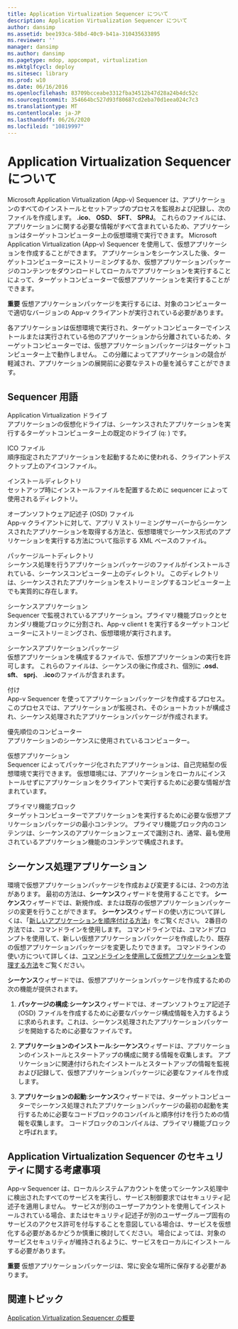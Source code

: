 ```yaml
---
title: Application Virtualization Sequencer について
description: Application Virtualization Sequencer について
author: dansimp
ms.assetid: bee193ca-58bd-40c9-b41a-310435633895
ms.reviewer: ''
manager: dansimp
ms.author: dansimp
ms.pagetype: mdop, appcompat, virtualization
ms.mktglfcycl: deploy
ms.sitesec: library
ms.prod: w10
ms.date: 06/16/2016
ms.openlocfilehash: 83709bcceabe3312fba34512b47d28a24b4dc52c
ms.sourcegitcommit: 354664bc527d93f80687cd2eba70d1eea024c7c3
ms.translationtype: MT
ms.contentlocale: ja-JP
ms.lasthandoff: 06/26/2020
ms.locfileid: "10819997"
---
```

# Application Virtualization Sequencer について


Microsoft Application Virtualization (App-v) Sequencer は、アプリケーションのすべてのインストールとセットアップのプロセスを監視および記録し、次のファイルを作成します。 **.ico**、 **OSD**、 **SFT**、 **SPRJ**。 これらのファイルには、アプリケーションに関する必要な情報がすべて含まれているため、アプリケーションはターゲットコンピューター上の仮想環境で実行できます。 Microsoft Application Virtualization (App-v) Sequencer を使用して、仮想アプリケーションを作成することができます。 アプリケーションをシーケンスした後、ターゲットコンピューターにストリーミングするか、仮想アプリケーションパッケージのコンテンツをダウンロードしてローカルでアプリケーションを実行することによって、ターゲットコンピューターで仮想アプリケーションを実行することができます。

**重要** 仮想アプリケーションパッケージを実行するには、対象のコンピューターで適切なバージョンの App-v クライアントが実行されている必要があります。

 

各アプリケーションは仮想環境で実行され、ターゲットコンピューターでインストールまたは実行されている他のアプリケーションから分離されているため、ターゲットコンピューターでは、仮想アプリケーションパッケージはターゲットコンピューター上で動作しません。 この分離によってアプリケーションの競合が軽減され、アプリケーションの展開前に必要なテストの量を減らすことができます。

## Sequencer 用語


<a href="" id="application-virtualization-drive"></a>Application Virtualization ドライブ  
アプリケーションの仮想化ドライブは、シーケンスされたアプリケーションを実行するターゲットコンピューター上の既定のドライブ (q: \) です。

<a href="" id="ico-file"></a>ICO ファイル  
順序指定されたアプリケーションを起動するために使われる、クライアントデスクトップ上のアイコンファイル。

<a href="" id="installation-directory"></a>インストールディレクトリ  
セットアップ時にインストールファイルを配置するために sequencer によって使用されるディレクトリ。

<a href="" id="open-software-descriptor--osd--file"></a>オープンソフトウェア記述子 (OSD) ファイル  
App-v クライアントに対して、アプリ V ストリーミングサーバーからシーケンスされたアプリケーションを取得する方法と、仮想環境でシーケンス形式のアプリケーションを実行する方法について指示する XML ベースのファイル。

<a href="" id="package-root-directory"></a>パッケージルートディレクトリ  
シーケンス処理を行うアプリケーションパッケージのファイルがインストールされている、シーケンスコンピューター上のディレクトリ。 このディレクトリは、シーケンスされたアプリケーションをストリーミングするコンピューター上でも実質的に存在します。

<a href="" id="sequenced-application"></a>シーケンスアプリケーション  
Sequencer で監視されているアプリケーション。プライマリ機能ブロックとセカンダリ機能ブロックに分割され、App-v client t を実行するターゲットコンピューターにストリーミングされ、仮想環境が実行されます。

<a href="" id="sequenced-application-package"></a>シーケンスアプリケーションパッケージ  
仮想アプリケーションを構成するファイルで、仮想アプリケーションの実行を許可します。 これらのファイルは、シーケンスの後に作成され、個別に **.osd**、 **sft**、 **sprj**、 **.ico**のファイルが含まれます。

<a href="" id="sequencing"></a>付け  
App-v Sequencer を使ってアプリケーションパッケージを作成するプロセス。 このプロセスでは、アプリケーションが監視され、そのショートカットが構成され、シーケンス処理されたアプリケーションパッケージが作成されます。

<a href="" id="sequencing-computer"></a>優先順位のコンピューター  
アプリケーションのシーケンスに使用されているコンピューター。

<a href="" id="virtual-application"></a>仮想アプリケーション  
Sequencer によってパッケージ化されたアプリケーションは、自己完結型の仮想環境で実行できます。 仮想環境には、アプリケーションをローカルにインストールせずにアプリケーションをクライアントで実行するために必要な情報が含まれています。

<a href="" id="primary-feature-block"></a>プライマリ機能ブロック  
ターゲットコンピューターでアプリケーションを実行するために必要な仮想アプリケーションパッケージの最小コンテンツ。 プライマリ機能ブロック内のコンテンツは、シーケンスのアプリケーションフェーズで識別され、通常、最も使用されているアプリケーション機能のコンテンツで構成されます。

## <a href="" id="sequencing-applications-"></a>シーケンス処理アプリケーション


環境で仮想アプリケーションパッケージを作成および変更するには、2つの方法があります。 最初の方法は、**シーケンス**ウィザードを使用することです。 **シーケンス**ウィザードでは、新規作成、または既存の仮想アプリケーションパッケージの変更を行うことができます。 **シーケンス**ウィザードの使い方について詳しくは、「[新しいアプリケーションを順序付ける方法](how-to-sequence-a-new-application.md)」をご覧ください。 2番目の方法では、コマンドラインを使用します。 コマンドラインでは、コマンドプロンプトを使用して、新しい仮想アプリケーションパッケージを作成したり、既存の仮想アプリケーションパッケージを変更したりできます。 コマンドラインの使い方について詳しくは、[コマンドラインを使用して仮想アプリケーションを管理する方法](how-to-manage-virtual-applications-using-the-command-line.md)をご覧ください。

**シーケンス**ウィザードでは、仮想アプリケーションパッケージを作成するための次の機能が提供されます。

1.  **パッケージの構成**:**シーケンス**ウィザードでは、オープンソフトウェア記述子 (OSD) ファイルを作成するために必要なパッケージ構成情報を入力するように求められます。これは、シーケンス処理されたアプリケーションパッケージを開始するために必要なファイルです。

2.  **アプリケーションのインストール**:**シーケンス**ウィザードは、アプリケーションのインストールとスタートアップの構成に関する情報を収集します。 アプリケーションに関連付けられたインストールとスタートアップの情報を監視および記録して、仮想アプリケーションパッケージに必要なファイルを作成します。

3.  **アプリケーションの起動**:**シーケンス**ウィザードでは、ターゲットコンピューターでシーケンス処理されたアプリケーションパッケージの最初の起動を実行するために必要なコードブロックのコンパイルと順序付けを行うための情報を収集します。 コードブロックのコンパイルは、プライマリ機能ブロックと呼ばれます。

## Application Virtualization Sequencer のセキュリティに関する考慮事項


App-v Sequencer は、ローカルシステムアカウントを使ってシーケンス処理中に検出されたすべてのサービスを実行し、サービス制御要求ではセキュリティ記述子を適用しません。 サービスが別のユーザーアカウントを使用してインストールされている場合、またはセキュリティ記述子が別のユーザーグループ固有のサービスのアクセス許可を付与することを意図している場合は、サービスを仮想化する必要があるかどうか慎重に検討してください。 場合によっては、対象のサービスセキュリティが維持されるように、サービスをローカルにインストールする必要があります。

**重要** 仮想アプリケーションパッケージは、常に安全な場所に保存する必要があります。

 

## 関連トピック


[Application Virtualization Sequencer の概要](application-virtualization-sequencer-overview.md)

 

 





